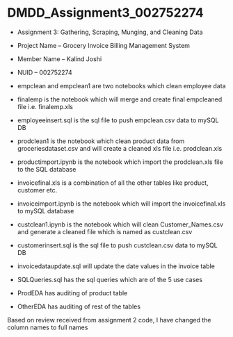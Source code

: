# DMDD_Assignment3_002752274
* Assignment 3: Gathering, Scraping, Munging, and Cleaning Data
* Project Name – Grocery Invoice Billing Management System
* Member Name – Kalind Joshi
* NUID – 002752274

* empclean and empclean1 are two notebooks which clean employee data
* finalemp is the notebook which will merge and create final empcleaned file i.e. finalemp.xls
* employeeinsert.sql is the sql file to push empclean.csv data to mySQL DB
* prodclean1 is the notebook which clean product data from groceriesdataset.csv and will create a cleaned xls file i.e. prodclean.xls
* productimport.ipynb is the notebook which import the prodclean.xls file to the SQL database
* invoicefinal.xls is a combination of all the other tables like product, customer etc.
* invoiceimport.ipynb is the notebook which will import the invoicefinal.xls to mySQL database
* custclean1.ipynb is the notebook which will clean Customer_Names.csv and generate a cleaned file which is named as custclean.csv
* customerinsert.sql is the sql file to push custclean.csv data to mySQL DB
* invoicedataupdate.sql will update the date values in the invoice  table 
* SQLQueries.sql has the sql queries which are of the 5 use cases
* ProdEDA has auditing of product table 
* OtherEDA has auditing of rest of the tables

Based on review received from assignment 2 code, I have changed the column names to full names
